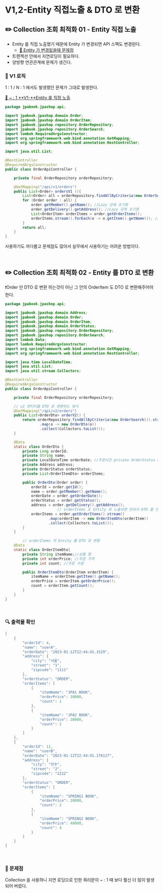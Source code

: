 # V1,2-Entity 직접노출 & DTO 로 변환

## ✏️ Collection 조회 최적화 01 -  Entity 직접 노출

- Entity 를 직접 노출했기 때문에 Entity 가 변경되면 API 스팩도 변경된다.
    - [🔗 Entity 가 변경됬을때 문제점](https://github.com/choideakook/TIL/blob/main/Spring/4%20JPA%20활용2/1%20API%20개발%20기본/230111%201%20회원%20등록%20API.md)
- 트렌젝션 안에서 지연로딩이 필요하다.
- 양방향 연관관계에 문제가 생긴다.

### 📍 V1 로직

1 : 1 / N : 1 에서도 발생했던 문제가 그대로 발생한다.

[🔗 ~ : 1 **V1-**Entity 를 직접 노출](https://github.com/choideakook/TIL/blob/main/Spring/4%20JPA%20활용2/2%20API%20지연로딩과%20성능%20최적화/230112%202%20V1-Entity%20를%20직접%20노출.md)

```java
package jpabook.jpashop.api;

import jpabook.jpashop.domain.Order;
import jpabook.jpashop.domain.OrderItem;
import jpabook.jpashop.repository.OrderRepository;
import jpabook.jpashop.repository.OrderSearch;
import lombok.RequiredArgsConstructor;
import org.springframework.web.bind.annotation.GetMapping;
import org.springframework.web.bind.annotation.RestController;

import java.util.List;

@RestController
@RequiredArgsConstructor
public class OrderApiController {

    private final OrderRepository orderRepository;

    @GetMapping("/api/v1/orders")
    public List<Order> ordersV1 (){
        List<Order> all = orderRepository.findAllByCriteria(new OrderSearch());
        for (Order order : all) {
            order.getMember().getName(); //Lazy 강제 초기화
            order.getDelivery().getAddress(); //Lazy 강제 초기환
            List<OrderItem> orderItems = order.getOrderItems();
            orderItems.stream().forEach(o -> o.getItem().getName()); //Lazy 강제초기화
        }
        return all;
    }
}
```

사용하기도 까다롭고 문제점도 많아서 실무에서 사용하기는 어려운 방법이다.

<br>

## ✏️ Collection 조회 최적화 02 - Entity 를 DTO 로 변환

❗️Order 만 DTO 로 변환 하는것이 아닌 그 안의 OrderItem 도 DTO 로 변환해주어야 한다.

```java
package jpabook.jpashop.api;

import jpabook.jpashop.domain.Address;
import jpabook.jpashop.domain.Order;
import jpabook.jpashop.domain.OrderItem;
import jpabook.jpashop.domain.OrderStatus;
import jpabook.jpashop.repository.OrderRepository;
import jpabook.jpashop.repository.OrderSearch;
import lombok.Data;
import lombok.RequiredArgsConstructor;
import org.springframework.web.bind.annotation.GetMapping;
import org.springframework.web.bind.annotation.RestController;

import java.time.LocalDateTime;
import java.util.List;
import java.util.stream.Collectors;

@RestController
@RequiredArgsConstructor
public class OrderApiController {

    private final OrderRepository orderRepository;

    // v2 엔티티를 DTO 로 변환하는 방식
    @GetMapping("/api/v2/orders")
    public List<OrderDto> orderV2() {
        return orderRepository.findAllByCriteria(new OrderSearch()).stream()
                .map(o -> new OrderDto(o))
                .collect(Collectors.toList());
    }

    @Data
    static class OrderDto {
        private Long orderId;
        private String name;
        private LocalDateTime orderDate; //주문시간 private OrderStatus orderStatus;
        private Address address;
        private OrderStatus orderStatus;
        private List<OrderItemDto> orderItems;

        public OrderDto(Order order) {
            orderId = order.getId();
            name = order.getMember().getName();
            orderDate = order.getOrderDate();
            orderStatus = order.getStatus();
            address = order.getDelivery().getAddress();
						// orderItems 도 Entity 로 노출되면 안되서 DTO 를 만들어 줘야 한다.
            orderItems = order.getOrderItems().stream()
                    .map(orderItem -> new OrderItemDto(orderItem))
                    .collect(Collectors.toList());
        }
    }

		// orderItems 의 Entity 를 DTO 로 변환
    @Data
    static class OrderItemDto{
        private String itemName;//상품 명
        private int orderPrice; //주문 가격
        private int count; //주문 수량

        public OrderItemDto(OrderItem orderItem) {
            itemName = orderItem.getItem().getName();
            orderPrice = orderItem.getOrderPrice();
            count = orderItem.getCount();
        }
    }
}
```

<br>

### 🔍 출력물 확인

```java
[
    {
        "orderId": 4,
        "name": "userA",
        "orderDate": "2023-01-12T22:44:41.1529",
        "address": {
            "city": "서울",
            "street": "1",
            "zipcode": "1111"
        },
        "orderStatus": "ORDER",
        "orderItems": [
            {
                "itemName": "JPA1 BOOK",
                "orderPrice": 10000,
                "count": 1
            },
            {
                "itemName": "JPA2 BOOK",
                "orderPrice": 20000,
                "count": 2
            }
        ]
    },
    {
        "orderId": 11,
        "name": "userB",
        "orderDate": "2023-01-12T22:44:41.176127",
        "address": {
            "city": "전주",
            "street": "2",
            "zipcode": "2222"
        },
        "orderStatus": "ORDER",
        "orderItems": [
            {
                "itemName": "SPRING1 BOOK",
                "orderPrice": 20000,
                "count": 2
            },
            {
                "itemName": "SPRING2 BOOK",
                "orderPrice": 40000,
                "count": 4
            }
        ]
    }
]
```

<br>

### 📍 문제점

Collection 을 사용하니 지연 로딩으로 인한 쿼리문이 ~ : 1 때 보다 훨신 더 많이 발생되어 버렸다.